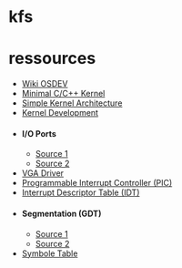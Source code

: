# kfs

# ressources
 - [Wiki OSDEV](https://wiki.osdev.org/Main_Page)  
 - [Minimal C/C++ Kernel](https://wiki.osdev.org/Bare_Bones)
 - [Simple Kernel Architecture](https://wiki.osdev.org/Meaty_Skeleton)
 - [Kernel Development](https://wiki.osdev.org/Kernel_Development)
 - #### I/O Ports
 	- [Source 1](http://www.brokenthorn.com/Resources/OSDev7.html)
 	- [Source 2](https://opensecuritytraining.info/IntroBIOS_files/Day1_04_Advanced%20x86%20-%20BIOS%20and%20SMM%20Internals%20-%20IO.pdf)  
 - [VGA Driver](https://dev.to/frosnerd/writing-my-own-vga-driver-22nn)  
 - [Programmable Interrupt Controller (PIC)](http://www.thesatya.com/8259.html)  
 - [Interrupt Descriptor Table (IDT)](https://medium.com/codex/writing-your-own-operating-system-interrupts-and-input-b6dfae970767)  
 - #### Segmentation (GDT)  
 	- [Source 1](https://medium.com/codex/writing-your-own-operating-system-segmentation-61351ecaa1bd)  
	- [Source 2](https://samypesse.gitbook.io/how-to-create-an-operating-system/chapter-6)  
 - [Symbole Table](https://stackoverflow.com/questions/11840651/how-can-i-implement-a-dynamic-dispatch-table-in-c)